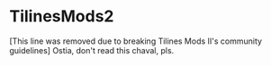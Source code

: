 # TilinesMods2
[This line was removed due to breaking Tilines Mods II's community guidelines]
Ostia, don't read this chaval, pls.
